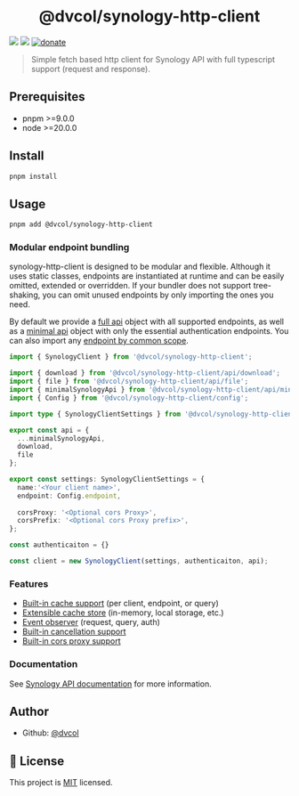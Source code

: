 <h1 align="center">@dvcol/synology-http-client</h1>
<p>
  <img src="https://img.shields.io/badge/pnpm-%3E%3D9.0.0-blue.svg" />
  <img src="https://img.shields.io/badge/node-%3E%3D20.0.0-blue.svg" />
  <a href="https://paypal.me/dvcol/5" target="_blank">
    <img alt="donate" src="https://img.shields.io/badge/Donate%20€-PayPal-brightgreen.svg" />
  </a>
</p>

> Simple fetch based http client for Synology API with full typescript support (request and response).

## Prerequisites

- pnpm >=9.0.0
- node >=20.0.0

## Install

```sh
pnpm install
```

## Usage

```sh
pnpm add @dvcol/synology-http-client
```

### Modular endpoint bundling

synology-http-client is designed to be modular and flexible. Although it uses static classes, endpoints are instantiated at runtime and can be easily omitted, extended or overridden.
If your bundler does not support tree-shaking, you can omit unused endpoints by only importing the ones you need.

By default we provide a [full api](https://github.com/dvcol/synology-http-client/blob/main/lib/api/synology-api.endpoints.ts) object with all supported endpoints, as well as a [minimal api](https://github.com/dvcol/synology-http-client/blob/main/lib/api/synology-api-minimal.endpoint.ts) object with only the essential authentication endpoints.
You can also import any [endpoint by common scope](https://github.com/dvcol/synology-http-client/tree/main/lib/api/endpoints).

```ts
import { SynologyClient } from '@dvcol/synology-http-client';

import { download } from '@dvcol/synology-http-client/api/download';
import { file } from '@dvcol/synology-http-client/api/file';
import { minimalSynologyApi } from '@dvcol/synology-http-client/api/minimal';
import { Config } from '@dvcol/synology-http-client/config';

import type { SynologyClientSettings } from '@dvcol/synology-http-client/models';

export const api = {
  ...minimalSynologyApi,
  download,
  file
};

export const settings: SynologyClientSettings = {
  name:'<Your client name>',
  endpoint: Config.endpoint,
  
  corsProxy: '<Optional cors Proxy>',
  corsPrefix: '<Optional cors Proxy prefix>',
};

const authenticaiton = {}

const client = new SynologyClient(settings, authenticaiton, api);
```

### Features

* [Built-in cache support](https://github.com/dvcol/base-http-client/blob/ed17c369f3cdf93656568373fc2dba841050e427/lib/client/base-client.test.ts#L235-L484) (per client, endpoint, or query)
* [Extensible cache store](https://github.com/dvcol/base-http-client/blob/ed17c369f3cdf93656568373fc2dba841050e427/lib/client/base-client.test.ts#L186-L194) (in-memory, local storage, etc.)
* [Event observer](https://github.com/dvcol/base-http-client/blob/ed17c369f3cdf93656568373fc2dba841050e427/lib/client/base-client.test.ts#L486-L575) (request, query, auth)
* [Built-in cancellation support](https://github.com/dvcol/base-http-client/blob/ed17c369f3cdf93656568373fc2dba841050e427/lib/client/base-client.test.ts#L691-L758)
* [Built-in cors proxy support](https://github.com/dvcol/base-http-client/blob/ed17c369f3cdf93656568373fc2dba841050e427/lib/models/base-client.model.ts#L14)

### Documentation

See [Synology API documentation](https://kb.synology.com/en-global/DG/DSM_Login_Web_API_Guide/1) for more information.

## Author

* Github: [@dvcol](https://github.com/dvcol)

## 📝 License

This project is [MIT](https://github.com/dvcol/synology-http-client/blob/master/LICENSE) licensed.